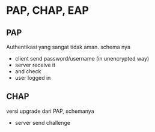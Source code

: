 # PAP, CHAP, EAP

## PAP 
Authentikasi yang sangat tidak aman. schema nya

- client send password/username (in unencrypted way)
- server receive it
- and check
- user logged in

## CHAP 
versi upgrade dari PAP, schemanya

- server send challenge